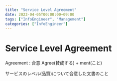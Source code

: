 ```yaml
---
title: "Service Level Agreement"
date: 2023-04-05T00:00:00+09:00
tags: ["InfoEngineer", "Management"]
categories: ["InfoEngineer"]
---
```

# Service Level Agreement

Agreement : 合意 Agree(賛成する) + ment(こと)

サービスのレベル(品質)について合意した文書のこと